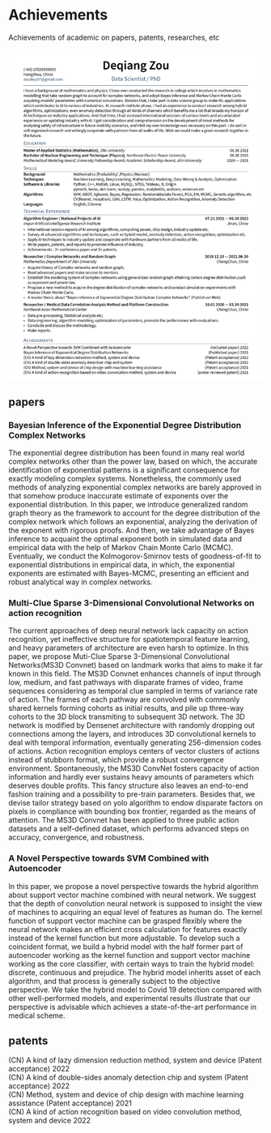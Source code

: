 # Achievements 
Achievements of academic on papers, patents, researches, etc 

![Curriculum Vitae](./data/data_science_tech_resume_Lund.jpg)




## papers 

### Bayesian Inference of the Exponential Degree Distribution Complex Networks 
The exponential degree distribution has been found in many real world complex networks other than the power law, based on which, the accurate identification of exponential patterns is a significant consequence for exactly modeling complex systems. Nonetheless, the commonly used methods of analyzing exponential complex networks are barely approved in that somehow produce inaccurate estimate of exponents over the exponential distribution. In this paper, we introduce generalized random graph theory as the framework to account for the degree distribution of the complex network which follows an exponential, analyzing the derivation of the exponent with rigorous proofs. And then, we take advantage of Bayes inference to acquaint the optimal exponent both in simulated data and empirical data with the help of Markov Chain Monte Carlo (MCMC). Eventually, we conduct the Kolmogorov-Smirnov tests of goodness-of-fit to exponential distributions in empirical data, in which, the exponential exponents are estimated with Bayes-MCMC, presenting an efficient and robust analytical way in complex networks.


### Multi-Clue Sparse 3-Dimensional Convolutional Networks on action recognition
The current approaches of deep neural network lack capacity on action recognition, yet ineffective structure for spatiotemporal feature learning, and heavy parameters of architecture are even harsh to optimize. In this paper, we propose Muti-Clue Sparse 3-Dimensional Convolutional Networks(MS3D Convnet) based on landmark works that aims to make it far known in this field. The MS3D Convnet enhances channels of input through low, medium, and fast pathways with disparate frames of video, frame sequences considering as temporal clue sampled in terms of variance rate of action. The frames of each pathway are convolved with commonly shared kernels forming cohorts as initial results, and pile up three-way cohorts to the 3D block transmiting to subsequent 3D network. The 3D network is modified by Densenet architecture with randomly dropping out connections among the layers, and introduces 3D convolutional kernels to deal with temporal information, eventually generating 256-dimension codes of actions. Action recognition employs centers of vector clusters of actions instead of stubborn format, which provide a robust convergence environment. Spontaneously, the MS3D ConvNet fosters capacity of action information and hardly ever sustains heavy amounts of parameters which deserves double profits. This fancy structure also leaves an end-to-end fashion training and a possibility to pre-train parameters. Besides that, we devise tailor strategy based on yolo algorithm to endow disparate factors on pixels in compliance with bounding box frontier, regarded as the means of attention. The MS3D Convnet has been applied to three public action datasets and a self-defined dataset, which performs advanced steps on accuracy, convergence, and robustness.



### A Novel Perspective towards SVM Combined with Autoencoder 
In this paper, we propose a novel perspective towards the hybrid algorithm about support vector machine combined with neural network. We suggest that the depth of convolution neural network is supposed to insight the view of machines to acquiring an equal level of features as human do. The kernel function of support vector machine can be grasped flexibly where the neural network makes an efficient cross calculation for features exactly instead of the kernel function but more adjustable. To develop such a coincident format, we build a hybrid model with the half former part of autoencoder working as the kernel function and support vector machine working as the core classifier, with certain ways to train the hybrid model: discrete, continuous and prejudice. The hybrid model inherits asset of each algorithm, and that process is generally subject to the objective perspective. We take the hybrid model to Covid 19 detection compared with other well-performed models, and experimental results illustrate that our perspective is advisable which achieves a state-of-the-art performance in medical scheme.


## patents

(CN) A kind of lazy dimension reduction method, system and device (Patent acceptance)  2022  
(CN) A kind of double-sides anomaly detection chip and system (Patent acceptance) 2022  
(CN) Method, system and device of chip design with machine learning assistance (Patent acceptance) 2021  
(CN) A kind of action recognition based on video convolution method, system and device 2022   




